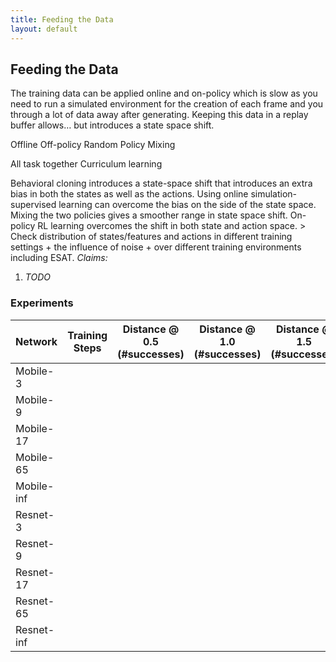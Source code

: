 ```yaml
---
title: Feeding the Data
layout: default
---
```

## Feeding the Data
The training data can be applied online and on-policy which is slow as you need to run a simulated environment for the creation of each frame and you through a lot of data away after generating. Keeping this data in a replay buffer allows… but introduces a state space shift.

Offline
Off-policy
Random
Policy Mixing

All task together
Curriculum learning

Behavioral cloning introduces a state-space shift that introduces an extra bias in both the states as well as the actions. Using online simulation-supervised learning can overcome the bias on the side of the state space. Mixing the two policies gives a smoother range in state space shift. On-policy RL learning overcomes the shift in both state and action space. > Check distribution of states/features and actions in different training settings + the influence of noise + over different training environments including ESAT. 
_Claims:_
1. _TODO_



### Experiments




Network   | Training Steps  | Distance @ 0.5 (#successes)   | Distance @ 1.0 (#successes) | Distance @ 1.5 (#successes)
----------|-----------------|-------------------------------|-----------------------------|----------------------------
Mobile-3  |					|								|							  |
Mobile-9  |					|								|							  |
Mobile-17 |					|								|							  |
Mobile-65 |					|								|							  |
Mobile-inf|					|								|							  |
Resnet-3  |					|								|							  |
Resnet-9  |					|								|							  |
Resnet-17 |					|								|							  |
Resnet-65 |					|								|							  |
Resnet-inf|					|								|							  |
